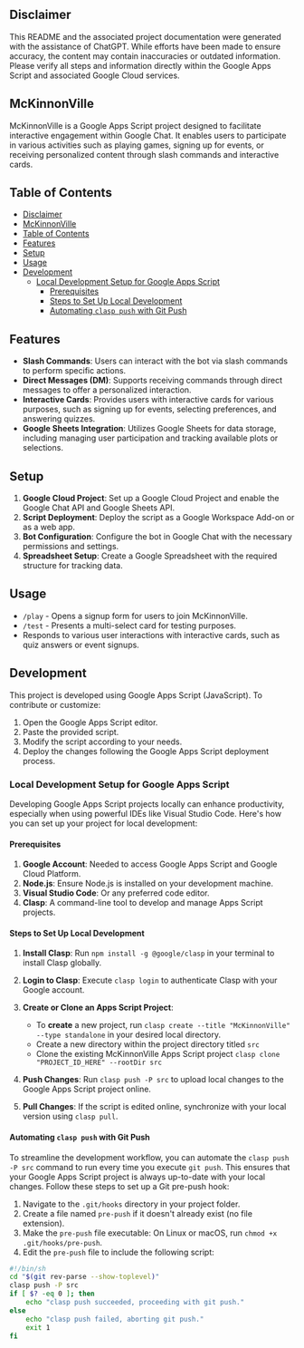 ## Disclaimer

This README and the associated project documentation were generated with the assistance of ChatGPT. While efforts have been made to ensure accuracy, the content may contain inaccuracies or outdated information. Please verify all steps and information directly within the Google Apps Script and associated Google Cloud services.

## McKinnonVille

McKinnonVille is a Google Apps Script project designed to facilitate interactive engagement within Google Chat. It enables users to participate in various activities such as playing games, signing up for events, or receiving personalized content through slash commands and interactive cards.
## Table of Contents

- [Disclaimer](#disclaimer)
- [McKinnonVille](#mckinnonville)
- [Table of Contents](#table-of-contents)
- [Features](#features)
- [Setup](#setup)
- [Usage](#usage)
- [Development](#development)
  - [Local Development Setup for Google Apps Script](#local-development-setup-for-google-apps-script)
    - [Prerequisites](#prerequisites)
    - [Steps to Set Up Local Development](#steps-to-set-up-local-development)
    - [Automating `clasp push` with Git Push](#automating-clasp-push-with-git-push)


## Features

- **Slash Commands**: Users can interact with the bot via slash commands to perform specific actions.
- **Direct Messages (DM)**: Supports receiving commands through direct messages to offer a personalized interaction.
- **Interactive Cards**: Provides users with interactive cards for various purposes, such as signing up for events, selecting preferences, and answering quizzes.
- **Google Sheets Integration**: Utilizes Google Sheets for data storage, including managing user participation and tracking available plots or selections.

## Setup

1. **Google Cloud Project**: Set up a Google Cloud Project and enable the Google Chat API and Google Sheets API.
2. **Script Deployment**: Deploy the script as a Google Workspace Add-on or as a web app.
3. **Bot Configuration**: Configure the bot in Google Chat with the necessary permissions and settings.
4. **Spreadsheet Setup**: Create a Google Spreadsheet with the required structure for tracking data.

## Usage

- `/play` - Opens a signup form for users to join McKinnonVille.
- `/test` - Presents a multi-select card for testing purposes.
- Responds to various user interactions with interactive cards, such as quiz answers or event signups.

## Development

This project is developed using Google Apps Script (JavaScript). To contribute or customize:

1. Open the Google Apps Script editor.
2. Paste the provided script.
3. Modify the script according to your needs.
4. Deploy the changes following the Google Apps Script deployment process.

### Local Development Setup for Google Apps Script

Developing Google Apps Script projects locally can enhance productivity, especially when using powerful IDEs like Visual Studio Code. Here's how you can set up your project for local development:

#### Prerequisites

1. **Google Account**: Needed to access Google Apps Script and Google Cloud Platform.
2. **Node.js**: Ensure Node.js is installed on your development machine.
3. **Visual Studio Code**: Or any preferred code editor.
4. **Clasp**: A command-line tool to develop and manage Apps Script projects.

#### Steps to Set Up Local Development

1. **Install Clasp**: Run `npm install -g @google/clasp` in your terminal to install Clasp globally.

2. **Login to Clasp**: Execute `clasp login` to authenticate Clasp with your Google account.

3. **Create or Clone an Apps Script Project**:
     - To **create** a new project, run `clasp create --title "McKinnonVille" --type standalone` in your desired local directory.
     - Create a new directory within the project directory titled `src`
     - Clone the existing McKinnonVille Apps Script project `clasp clone "PROJECT_ID_HERE" --rootDir src`

4. **Push Changes**: Run `clasp push -P src` to upload local changes to the Google Apps Script project online.

5. **Pull Changes**: If the script is edited online, synchronize with your local version using `clasp pull`.

#### Automating `clasp push` with Git Push

To streamline the development workflow, you can automate the `clasp push -P src` command to run every time you execute `git push`. This ensures that your Google Apps Script project is always up-to-date with your local changes. Follow these steps to set up a Git pre-push hook:

1. Navigate to the `.git/hooks` directory in your project folder.
2. Create a file named `pre-push` if it doesn't already exist (no file extension).
3. Make the `pre-push` file executable: On Linux or macOS, run `chmod +x .git/hooks/pre-push`.
4. Edit the `pre-push` file to include the following script:

```bash
#!/bin/sh
cd "$(git rev-parse --show-toplevel)"
clasp push -P src
if [ $? -eq 0 ]; then
    echo "clasp push succeeded, proceeding with git push."
else
    echo "clasp push failed, aborting git push."
    exit 1
fi
```